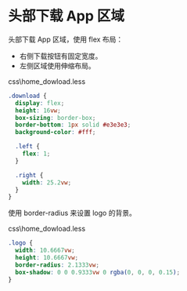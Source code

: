 # 头部下载 App 区域

头部下载 App 区域，使用 flex 布局：

- 右侧下载按钮有固定宽度。
- 左侧区域使用伸缩布局。

css\home_dowload.less

```css
.download {
  display: flex;
  height: 16vw;
  box-sizing: border-box;
  border-bottom: 1px solid #e3e3e3;
  background-color: #fff;

  .left {
    flex: 1;
  }

  .right {
    width: 25.2vw;
  }
}
```

使用 border-radius 来设置 logo 的背景。

css\home_dowload.less

```css
.logo {
  width: 10.6667vw;
  height: 10.6667vw;
  border-radius: 2.1333vw;
  box-shadow: 0 0 0.9333vw 0 rgba(0, 0, 0, 0.15);
}
```
